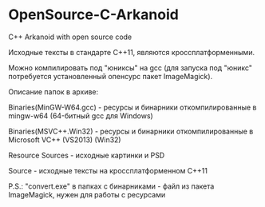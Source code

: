 # OpenSource-C-Arkanoid
C++ Arkanoid with open source code

Исходные тексты в стандарте C++11, являются кроссплатформенными.

Можно компилировать под "юниксы" на gcc (для запуска под "юникс" потребуется установленный опенсурс пакет ImageMagick).

Описание папок в архиве:
 
 Binaries(MinGW-W64.gcc) - ресурсы и бинарники откомпилированные в mingw-w64 (64-битный gcc для Windows)
 
 Binaries(MSVC++.Win32) - ресурсы и бинарники откомпилированные в Microsoft VC++ (VS2013) (Win32)
 
 Resource Sources - исходные картинки и PSD
 
 Source - исходные тексты на кроссплатформенном C++11

P.S.: "convert.exe" в папках с бинарниками - файл из пакета ImageMagick, нужен для работы с ресурсами
